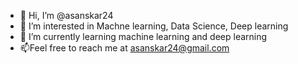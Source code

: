 - 👋 Hi, I’m @asanskar24
- 👀 I’m interested in Machne learning, Data Science, Deep learning
- 🌱 I’m currently learning machine learning and deep learning
- 📫Feel free to reach me at asanskar24@gmail.com

<!---
asanskar24/asanskar24 is a ✨ special ✨ repository because its `README.md` (this file) appears on your GitHub profile.
You can click the Preview link to take a look at your changes.
--->
